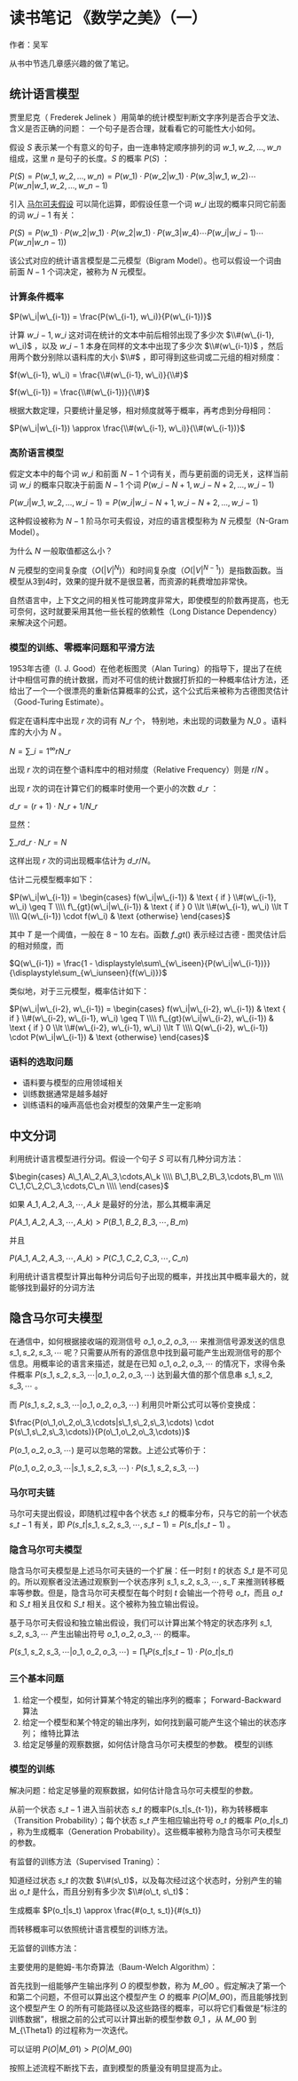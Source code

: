 # 读书笔记 《数学之美》（一）

作者：吴军

从书中节选几章感兴趣的做了笔记。

## 统计语言模型

贾里尼克（ Frederek Jelinek ）用简单的统计模型判断文字序列是否合乎文法、含义是否正确的问题：
一个句子是否合理，就看看它的可能性大小如何。

假设 $S$ 表示某一个有意义的句子，由一连串特定顺序排列的词
$w\_1,w\_2,...,w\_n$ 组成，这里 $n$ 是句子的长度。$S$ 的概率 $P(S)$ ：

$P(S) = P(w\_1,w\_2,...,w\_n) = P(w\_1) \cdot P(w\_2|w\_1) \cdot P(w\_3|w\_1,w\_2) \cdots P(w\_n|w\_1,w\_2,...,w\_{n-1})$

引入 [马尔可夫假设] 可以简化运算，即假设任意一个词 $w\_i$ 出现的概率只同它前面的词 $w\_{i-1}$ 有关：

$P(S) = P(w\_1) \cdot P(w\_2|w\_1) \cdot P(w\_2|w\_1) \cdot P(w\_3|w\_4) \cdots P(w\_i|w\_{i-1}) \cdots P(w\_n|w\_{n-1}))$

该公式对应的统计语言模型是二元模型（Bigram Model）。也可以假设一个词由前面 $N - 1$ 个词决定，被称为 $N$ 元模型。

### 计算条件概率

$P(w\_i|w\_{i-1}) = \frac{P(w\_{i-1}, w\_i)}{P(w\_{i-1})}$

计算 $w\_{i-1}, w\_i$ 这对词在统计的文本中前后相邻出现了多少次 $\\#(w\_{i-1}, w\_i)$ ，以及 $w\_{i-1}$ 本身在同样的文本中出现了多少次 $\\#(w\_{i-1})$ ，然后用两个数分别除以语料库的大小 $\\#$ ，即可得到这些词或二元组的相对频度：

$f(w\_{i-1}, w\_i) = \frac{\\#(w\_{i-1}, w\_i)}{\\#}$

$f(w\_{i-1}) = \frac{\\#(w\_{i-1})}{\\#}$

根据大数定理，只要统计量足够，相对频度就等于概率，再考虑到分母相同：

$P(w\_i|w\_{i-1}) \approx \frac{\\#(w\_{i-1}, w\_i)}{\\#(w\_{i-1})}$

### 高阶语言模型

假定文本中的每个词 $w\_i$ 和前面 $N-1$ 个词有关，而与更前面的词无关，这样当前词 $w\_i$ 的概率只取决于前面 $N-1$ 个词 $P(w\_{i-N+1}, w\_{i-N+2}, ..., w\_{i-1})$

$P(w\_i|w\_1, w\_2, ..., w\_{i-1}) = P(w\_i|w\_{i-N+1}, w\_{i-N+2}, ..., w\_{i-1})$

这种假设被称为 $N-1$ 阶马尔可夫假设，对应的语言模型称为 $N$ 元模型（N-Gram Model）。

为什么 $N$ 一般取值都这么小？

$N$ 元模型的空间复杂度（$O(|V|^N)$）和时间复杂度（$O(|V|^{N-1})$）是指数函数。当模型从3到4时，效果的提升就不是很显著，而资源的耗费增加非常快。

自然语言中，上下文之间的相关性可能跨度非常大，即使模型的阶数再提高，也无可奈何，这时就要采用其他一些长程的依赖性（Long Distance Dependency）来解决这个问题。

### 模型的训练、零概率问题和平滑方法

1953年古德（I. J. Good）在他老板图灵（Alan Turing）的指导下，提出了在统计中相信可靠的统计数据，而对不可信的统计数据打折扣的一种概率估计方法，还给出了一个一个很漂亮的重新估算概率的公式，这个公式后来被称为古德图灵估计（Good-Turing Estimate）。

假定在语料库中出现 $r$ 次的词有 $N\_r$ 个， 特别地，未出现的词数量为 $N\_0$ 。语料库的大小为 $N$ 。

$N = {\displaystyle\sum\_{i=1}^{\infty}{rN\_r}}$

出现 $r$ 次的词在整个语料库中的相对频度（Relative Frequency）则是 $r/N$ 。

出现 $r$ 次的词在计算它们的概率时使用一个更小的次数 $d\_r$ ：

$d\_r = (r+1) \cdot N\_{r+1}/N\_r$

显然：

$\displaystyle\sum\_r{d\_r \cdot N\_r} = N$

这样出现 $r$ 次的词出现概率估计为 $d\_r/N$。

估计二元模型概率如下：

$P(w\_i|w\_{i-1}) = \begin{cases}
 f(w\_i|w\_{i-1}) & \text  { if } \\#(w\_{i-1}, w\_i) \geq T \\\\
 f\_{gt}(w\_i|w\_{i-1}) & \text  { if } 0 \\lt \\#(w\_{i-1}, w\_i) \\lt T \\\\
 Q(w\_{i-1}) \cdot f(w\_i) & \text {otherwise}
\end{cases}$

其中 $T$ 是一个阈值，一般在 $8 - 10$ 左右。函数 $f\_{gt}()$ 表示经过古德 - 图灵估计后的相对频度，而

$Q(w\_{i-1}) = \frac{1 - \displaystyle\sum\_{w\_iseen}{P(w\_i|w\_{i-1})}}{\displaystyle\sum_{w\_iunseen}{f(w\_i)}}$

类似地，对于三元模型，概率估计如下：

$P(w\_i|w\_{i-2}, w\_{i-1}) = \begin{cases}
 f(w\_i|w\_{i-2}, w\_{i-1}) & \text  { if } \\#(w\_{i-2}, w\_{i-1}, w\_i) \geq T \\\\
 f\_{gt}(w\_i|w\_{i-2}, w\_{i-1}) & \text  { if } 0 \\lt \\#(w\_{i-2}, w\_{i-1}, w\_i) \\lt T \\\\
 Q(w\_{i-2}, w\_{i-1}) \cdot P(w\_i|w\_{i-1}) & \text {otherwise}
\end{cases}$

### 语料的选取问题

* 语料要与模型的应用领域相关
* 训练数据通常是越多越好
* 训练语料的噪声高低也会对模型的效果产生一定影响

[马尔可夫假设]: http://en.wikipedia.org/wiki/Markov_chain

## 中文分词

利用统计语言模型进行分词。假设一个句子 $S$ 可以有几种分词方法：

$\begin{cases}
A\_1,A\_2,A\_3,\cdots,A\_k \\\\
B\_1,B\_2,B\_3,\cdots,B\_m \\\\
C\_1,C\_2,C\_3,\cdots,C\_n \\\\
\end{cases}$

如果 $A\_1,A\_2,A\_3,\cdots,A\_k$ 是最好的分法，那么其概率满足

$P(A\_1,A\_2,A\_3,\cdots,A\_k) > P(B\_1,B\_2,B\_3,\cdots,B\_m)$

并且

$P(A\_1,A\_2,A\_3,\cdots,A\_k) > P(C\_1,C\_2,C\_3,\cdots,C\_n)$

利用统计语言模型计算出每种分词后句子出现的概率，并找出其中概率最大的，就能够找到最好的分词方法

## 隐含马尔可夫模型

在通信中，如何根据接收端的观测信号 $o\_1,o\_2,o\_3,\cdots$ 来推测信号源发送的信息 $s\_1,s\_2,s\_3,\cdots$ 呢？只需要从所有的源信息中找到最可能产生出观测信号的那个信息。用概率论的语言来描述，就是在已知 $o\_1,o\_2,o\_3,\cdots$ 的情况下，求得令条件概率 $P(s\_1,s\_2,s\_3,\cdots|o\_1,o\_2,o\_3,\cdots)$ 达到最大值的那个信息串 $s\_1,s\_2,s\_3,\cdots$ 。

而 $P(s\_1,s\_2,s\_3,\cdots|o\_1,o\_2,o\_3,\cdots)$ 利用贝叶斯公式可以等价变换成：

$\frac{P(o\_1,o\_2,o\_3,\cdots|s\_1,s\_2,s\_3,\cdots) \cdot P(s\_1,s\_2,s\_3,\cdots)}{P(o\_1,o\_2,o\_3,\cdots)}$

$P(o\_1,o\_2,o\_3,\cdots)$ 是可以忽略的常数。上述公式等价于：

$P(o\_1,o\_2,o\_3,\cdots|s\_1,s\_2,s\_3,\cdots) \cdot P(s\_1,s\_2,s\_3,\cdots)$

### 马尔可夫链

马尔可夫提出假设，即随机过程中各个状态 $s\_t$ 的概率分布，只与它的前一个状态 $s\_{t-1}$ 有关，即 $P(s\_t|s\_1,s\_2,s\_3,\cdots,s\_{t-1})=P(s\_t|s\_{t-1})$ 。

### 隐含马尔可夫模型

隐含马尔可夫模型是上述马尔可夫链的一个扩展：任一时刻 $t$ 的状态 $S\_t$ 是不可见的。所以观察者没法通过观察到一个状态序列 $s\_1,s\_2,s\_3,\cdots,s\_T$ 来推测转移概率等参数。但是，隐含马尔可夫模型在每个时刻 $t$ 会输出一个符号 $o\_t$，而且 $o\_t$ 和 $S\_t$ 相关且仅和 $S\_t$ 相关。这个被称为独立输出假设。

基于马尔可夫假设和独立输出假设，我们可以计算出某个特定的状态序列 $s\_1,s\_2,s\_3,\cdots$ 产生出输出符号 $o\_1,o\_2,o\_3,\cdots$ 的概率。

$P(s\_1,s\_2,s\_3,\cdots|o\_1,o\_2,o\_3,\cdots) = \displaystyle\prod_t{P(s\_t|s\_{t-1}) \cdot P(o\_t|s\_t)}$

### 三个基本问题

1. 给定一个模型，如何计算某个特定的输出序列的概率；
   Forward-Backward算法
2. 给定一个模型和某个特定的输出序列，如何找到最可能产生这个输出的状态序列；
   维特比算法
3. 给定足够量的观察数据，如何估计隐含马尔可夫模型的参数。
   模型的训练

### 模型的训练

解决问题：给定足够量的观察数据，如何估计隐含马尔可夫模型的参数。

从前一个状态 $s\_{t-1}$ 进入当前状态 $s\_t$ 的概率P(s\_t|s\_{t-1})，称为转移概率（Transition Probability）；每个状态 $s\_t$ 产生相应输出符号 $o\_t$ 的概率 $P(o\_t|s\_t)$ ，称为生成概率（Generation Probability）。这些概率被称为隐含马尔可夫模型的参数。

有监督的训练方法（Supervised Traning）：

知道经过状态 $s\_t$ 的次数 $\\#(s\_t)$，以及每次经过这个状态时，分别产生的输出 $o\_t$ 是什么，而且分别有多少次 $\\#(o\_t, s\_t)$：

生成概率 $P(o\_t|s\_t) \approx \frac{#(o\_t, s\_t)}{#(s\_t)}

而转移概率可以依照统计语言模型的训练方法。

无监督的训练方法：

主要使用的是鲍姆-韦尔奇算法（Baum-Welch Algorithm）：

首先找到一组能够产生输出序列 $O$ 的模型参数，称为 $M\_{\Theta0}$ 。假定解决了第一个和第二个问题，不但可以算出这个模型产生 $O$ 的概率 $P(O|M\_{\Theta0})$，而且能够找到这个模型产生 $O$ 的所有可能路径以及这些路径的概率，可以将它们看做是“标注的训练数据”，根据之前的公式可以计算出新的模型参数 $\Theta\_1$ ，从 $M\_{\Theta0}$ 到 M\_{\Theta1} 的过程称为一次迭代。

可以证明 $P(O|M\_{\Theta1}) > P(O|M\_{\Theta0})$

按照上述流程不断找下去，直到模型的质量没有明显提高为止。